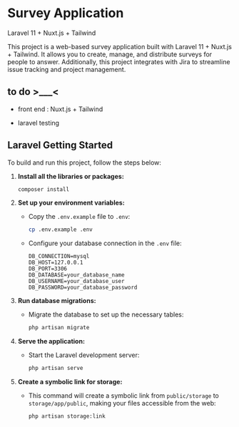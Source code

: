 # Survey Application


Laravel 11 + Nuxt.js + Tailwind

This project is a web-based survey application built with Laravel 11 + Nuxt.js + Tailwind. It allows you to create, manage, and distribute surveys for people to answer. Additionally, this project integrates with Jira to streamline issue tracking and project management.


## to do >___<

* front end : Nuxt.js + Tailwind

* laravel testing


## Laravel Getting Started

To build and run this project, follow the steps below:

1. **Install all the libraries or packages:**

    ```bash
    composer install
    ```

2. **Set up your environment variables:**

    - Copy the `.env.example` file to `.env`:

      ```bash
      cp .env.example .env
      ```

    - Configure your database connection in the `.env` file:

      ```dotenv
      DB_CONNECTION=mysql
      DB_HOST=127.0.0.1
      DB_PORT=3306
      DB_DATABASE=your_database_name
      DB_USERNAME=your_database_user
      DB_PASSWORD=your_database_password
      ```

3. **Run database migrations:**

    - Migrate the database to set up the necessary tables:

      ```bash
      php artisan migrate
      ```

4. **Serve the application:**

    - Start the Laravel development server:

      ```bash
      php artisan serve
      ```

5. **Create a symbolic link for storage:**

    - This command will create a symbolic link from `public/storage` to `storage/app/public`, making your files accessible from the web:

      ```bash
      php artisan storage:link
      ```
